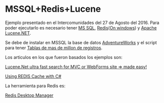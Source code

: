 # MSSQL+Redis+Lucene

Ejemplo presentado en el Intercomunidades del 27 de Agosto del 2016. Para poder ejecutarlo es necesario tener  [MS SQL](https://www.microsoft.com/en-us/download/details.aspx?id=42299), [Redis](http://redis.io)([On windows](https://github.com/MSOpenTech/redis/)) y [Apache Lucene.NET](https://lucenenet.apache.org/).

Se debe de instalar en MSSQL la base de datos [AdventureWorks](https://msftdbprodsamples.codeplex.com/) y el script para tener [Tablas de mas de millon de registros](https://www.sqlskills.com/blogs/jonathan/enlarging-the-adventureworks-sample-databases/).

Los articulos en los que fueron basados los ejemplos son:

[Lucene.Net ultra fast search for MVC or WebForms site => made easy!](http://www.codeproject.com/Articles/320219/Lucene-Net-ultra-fast-search-for-MVC-or-WebForms)

[Using REDIS Cache with C#](http://www.c-sharpcorner.com/UploadFile/2cc834/using-redis-cache-with-C-Sharp/)

La herramienta para Redis es:

[Redis Desktop Manager](https://redisdesktop.com/)